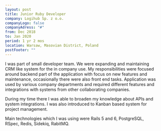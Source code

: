 ```yaml
---
layout: post
title: Junior Ruby Developer
company: Logihub Sp. z o.o.
companyLogo: false
companyAdress: "#"
from: Dec 2018
to: Jan 2020
period: 1 yr 2 mos
location: Warsaw, Masovian District, Poland
postFooter: ""
---
```


I was part of small developer team. We were expanding and maintaining CRM like system for the in company use. My responsibilities were focused around backend part of the application with focus on new features and maintenance,  occasionally there were also front end tasks. Application was used by various company departments and required different features and integrations with systems from other collaborating companies.

During my time there I was able to broaden my knowledge about APIs and system integrations. I was also introduced to Kanban based system for project management.

Main technologies which I was using were Rails 5 and 6, PostgreSQL, RSpec, Redis, Sidekiq, RabitMQ.



